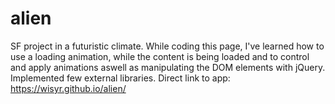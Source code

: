 # alien
SF project in a futuristic climate. While coding this page, I've learned how to use a loading animation, while the content is being loaded and to control and apply animations aswell as manipulating the DOM elements with jQuery. Implemented few external libraries. 
Direct link to app: https://wisyr.github.io/alien/
